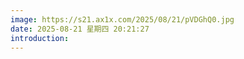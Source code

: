 ```yaml
---
image: https://s21.ax1x.com/2025/08/21/pVDGhQ0.jpg
date: 2025-08-21 星期四 20:21:27
introduction:
---
```


